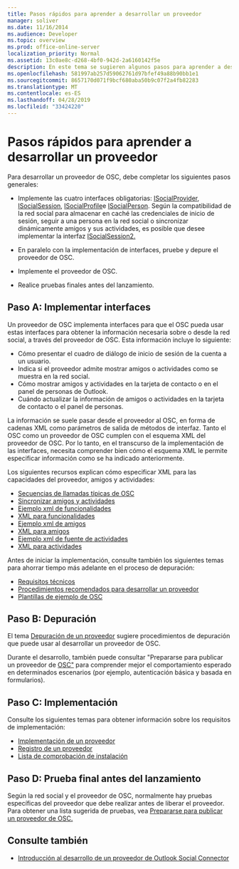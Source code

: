 ```yaml
---
title: Pasos rápidos para aprender a desarrollar un proveedor
manager: soliver
ms.date: 11/16/2014
ms.audience: Developer
ms.topic: overview
ms.prod: office-online-server
localization_priority: Normal
ms.assetid: 13c0ae8c-d268-4bf0-942d-2a6160142f5e
description: En este tema se sugieren algunos pasos para aprender a desarrollar un proveedor de Outlook Social Connector (OSC).
ms.openlocfilehash: 581997ab257d59062761d97bfef49a88b90bb1e1
ms.sourcegitcommit: 8657170d071f9bcf680aba50b9c07f2a4fb82283
ms.translationtype: MT
ms.contentlocale: es-ES
ms.lasthandoff: 04/28/2019
ms.locfileid: "33424220"
---
```

# <a name="quick-steps-for-learning-to-develop-a-provider"></a>Pasos rápidos para aprender a desarrollar un proveedor

Para desarrollar un proveedor de OSC, debe completar los siguientes pasos generales:
  
- Implemente las cuatro interfaces obligatorias: [ISocialProvider](isocialprovideriunknown.md), [ISocialSession](isocialsessioniunknown.md), [ISocialProfile](isocialprofileisocialperson.md)e [ISocialPerson](isocialpersoniunknown.md). Según la compatibilidad de la red social para almacenar en caché las credenciales de inicio de sesión, seguir a una persona en la red social o sincronizar dinámicamente amigos y sus actividades, es posible que desee implementar la interfaz [ISocialSession2.](isocialsession2iunknown.md) 
    
- En paralelo con la implementación de interfaces, pruebe y depure el proveedor de OSC. 

- Implemente el proveedor de OSC.  

- Realice pruebas finales antes del lanzamiento.
    
## <a name="step-a-implementing-interfaces"></a>Paso A: Implementar interfaces

Un proveedor de OSC implementa interfaces para que el OSC pueda usar estas interfaces para obtener la información necesaria sobre o desde la red social, a través del proveedor de OSC. Esta información incluye lo siguiente:
  
- Cómo presentar el cuadro de diálogo de inicio de sesión de la cuenta a un usuario.    
- Indica si el proveedor admite mostrar amigos o actividades como se muestra en la red social.    
- Cómo mostrar amigos y actividades en la tarjeta de contacto o en el panel de personas de Outlook.     
- Cuándo actualizar la información de amigos o actividades en la tarjeta de contacto o el panel de personas.
    
La información se suele pasar desde el proveedor al OSC, en forma de cadenas XML como parámetros de salida de métodos de interfaz. Tanto el OSC como un proveedor de OSC cumplen con el esquema XML del proveedor de OSC. Por lo tanto, en el transcurso de la implementación de las interfaces, necesita comprender bien cómo el esquema XML le permite especificar información como se ha indicado anteriormente. 

Los siguientes recursos explican cómo especificar XML para las capacidades del proveedor, amigos y actividades:
  
- [Secuencias de llamadas típicas de OSC](osc-typical-calling-sequences.md)    
- [Sincronizar amigos y actividades](synchronizing-friends-and-activities.md)    
- [Ejemplo xml de funcionalidades](capabilities-xml-example.md)   
- [XML para funcionalidades](xml-for-capabilities.md)    
- [Ejemplo xml de amigos](friends-xml-example.md)    
- [XML para amigos](xml-for-friends.md)   
- [Ejemplo xml de fuente de actividades](activity-feed-xml-example.md)   
- [XML para actividades](xml-for-activities.md)
    
Antes de iniciar la implementación, consulte también los siguientes temas para ahorrar tiempo más adelante en el proceso de depuración:
  
- [Requisitos técnicos](technical-requirements.md)    
- [Procedimientos recomendados para desarrollar un proveedor](best-practices-for-developing-a-provider.md)    
- [Plantillas de ejemplo de OSC](osc-sample-templates.md)
    
## <a name="step-b-debugging"></a>Paso B: Depuración

El tema [Depuración de un proveedor](debugging-a-provider.md) sugiere procedimientos de depuración que puede usar al desarrollar un proveedor de OSC. 
  
Durante el desarrollo, también puede consultar "Prepararse para publicar un proveedor de [OSC"](getting-ready-to-release-an-osc-provider.md) para comprender mejor el comportamiento esperado en determinados escenarios (por ejemplo, autenticación básica y basada en formularios). 
  
## <a name="step-c-deploying"></a>Paso C: Implementación

Consulte los siguientes temas para obtener información sobre los requisitos de implementación:
  
- [Implementación de un proveedor](deploying-a-provider.md)    
- [Registro de un proveedor](registering-a-provider.md)   
- [Lista de comprobación de instalación](installation-checklist.md)
    
## <a name="step-d-final-testing-before-release"></a>Paso D: Prueba final antes del lanzamiento

Según la red social y el proveedor de OSC, normalmente hay pruebas específicas del proveedor que debe realizar antes de liberar el proveedor. Para obtener una lista sugerida de pruebas, vea [Prepararse para publicar un proveedor de OSC.](getting-ready-to-release-an-osc-provider.md)
  
## <a name="see-also"></a>Consulte también

- [Introducción al desarrollo de un proveedor de Outlook Social Connector](getting-started-with-developing-an-outlook-social-connector-provider.md)

